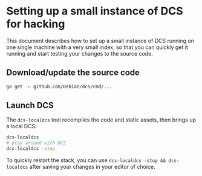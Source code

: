 # Setting up a small instance of DCS for hacking

This document describes how to set up a small instance of DCS running on one
single machine with a very small index, so that you can quickly get it running
and start testing your changes to the source code.

## Download/update the source code

```bash
go get -u github.com/Debian/dcs/cmd/...
```

## Launch DCS

The `dcs-localdcs` tool recompiles the code and static assets, then brings up a
local DCS:

```bash
dcs-localdcs
# play around with DCS
dcs-localdcs -stop
```

To quickly restart the stack, you can use `dcs-localdcs -stop && dcs-localdcs`
after saving your changes in your editor of choice.
